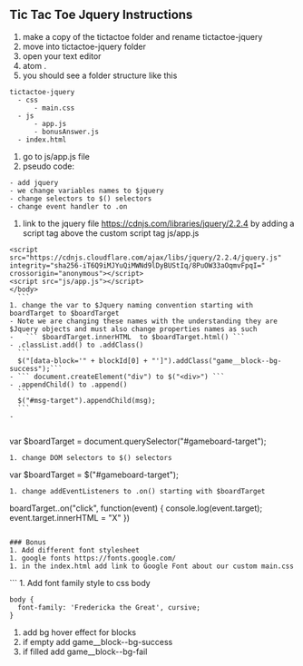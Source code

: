 ## Tic Tac Toe Jquery Instructions

1. make a copy of the tictactoe folder and rename tictactoe-jquery
1. move into tictactoe-jquery folder
1. open your text editor
  1. atom .
1. you should see a folder structure like this
  ```
  tictactoe-jquery
    - css
        - main.css
    - js
        - app.js
        - bonusAnswer.js
    - index.html
  ```
1. go to js/app.js file
1. pseudo code:
  ```
  - add jquery
  - we change variables names to $jquery
  - change selectors to $() selectors
  - change event handler to .on
  ```
1. link to the jquery file https://cdnjs.com/libraries/jquery/2.2.4 by adding a script tag above the custom script tag js/app.js
  ```
  <script src="https://cdnjs.cloudflare.com/ajax/libs/jquery/2.2.4/jquery.js" integrity="sha256-iT6Q9iMJYuQiMWNd9lDyBUStIq/8PuOW33aOqmvFpqI=" crossorigin="anonymous"></script>
  <script src="js/app.js"></script>
  </body>
    ```
1. change the var to $Jquery naming convention starting with boardTarget to $boardTarget
  - Note we are changing these names with the understanding they are $Jquery objects and must also change properties names as such
  -   ``` $boardTarget.innerHTML  to $boardTarget.html() ```
  - .classList.add() to .addClass()
    ```
    $("[data-block='" + blockId[0] + "']").addClass("game__block--bg-success");```
  - ``` document.createElement("div") to $("<div>") ```
  - .appendChild() to .append()
    ```
    $("#msg-target").appendChild(msg);
    ```
  -  


  ```
  var $boardTarget = document.querySelector("#gameboard-target");  
  ```
1. change DOM selectors to $() selectors
  ```
  var $boardTarget = $("#gameboard-target");  

  ```
1. change addEventListeners to .on() starting with $boardTarget

  ```
  boardTarget..on("click", function(event) {
    console.log(event.target);
    event.target.innerHTML = "X"
  })
  ```

### Bonus
1. Add different font stylesheet
  1. google fonts https://fonts.google.com/
  1. in the index.html add link to Google Font about our custom main.css

  ```
  <link href="https://fonts.googleapis.com/css?family=Fredericka+the+Great" rel="stylesheet">

  <link rel="stylesheet" href="css/main.css">
```
1. Add font family style to css body

```
body {
  font-family: 'Fredericka the Great', cursive;
}
```

1. add bg hover effect for blocks
  1. if empty add game__block--bg-success
  2. if filled add game__block--bg-fail
